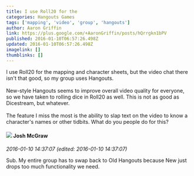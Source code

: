 ```yaml
---
title: I use Roll20 for the
categories: Hangouts Games
tags: ['mapping', 'video', 'group', 'hangouts']
author: Aaron Griffin
link: https://plus.google.com/+AaronGriffin/posts/hQrrgkn1bPV
published: 2016-01-10T06:57:26.498Z
updated: 2016-01-10T06:57:26.498Z
imagelink: []
thumblinks: []
---
```


I use Roll20 for the mapping and character sheets, but the video chat there isn&#39;t that good, so my group uses Hangouts.<br /><br />New-style Hangouts seems to improve overall video quality for everyone, so we have taken to rolling dice in Roll20 as well. This is not as good as Dicestream, but whatever.<br /><br />The feature I miss the most is the ability to slap text on the video to know a character&#39;s names or other tidbits. What do you people do for this?
<div id='comment z13cdv44uoroednjl04cj3ab5rjbylsj3c0'>
  <h4><img src='{{site.baseurl}}//images/avatars/103800051422038412281_photo.jpg'> Josh McGraw</h4>
      <p><cite>2016-01-10 14:37:07 (edited: 2016-01-10 14:37:07)</cite></p>
        <p>Sub. My entire group has to swap back to Old Hangouts because New just drops too much functionality we need.</p>
</div>
        